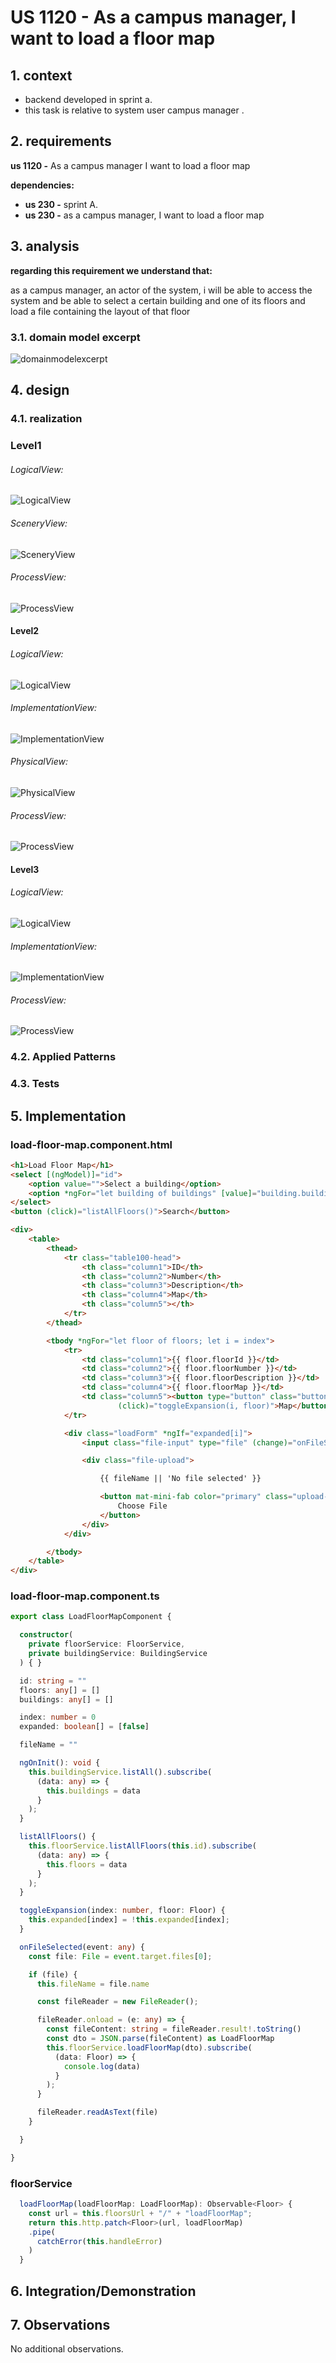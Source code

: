 # US 1120 - As a campus manager, I want to load a floor map

## 1. context

* backend developed in sprint a.
* this task is relative to system user campus manager .

## 2. requirements

**us 1120 -** As a campus manager I want to load a floor map

**dependencies:**
- **us 230 -** sprint A.
- **us 230 -** as a campus manager, I want to load a floor map

## 3. analysis

**regarding this requirement we understand that:**

as a campus manager, an actor of the system, i will be able to access the system and be able to
select a certain building and one of its floors and load a file containing the layout of that floor

### 3.1. domain model excerpt

![domainmodelexcerpt](diagrams/domainmodelexcerpt.svg)

## 4. design

### 4.1. realization

### Level1

###### LogicalView:

![LogicalView](Diagrams/Level1/LogicalView.svg)

###### SceneryView:

![SceneryView](Diagrams/Level1/SceneryView.svg)

###### ProcessView:

![ProcessView](Diagrams/Level1/ProcessView.svg)

#### Level2

###### LogicalView:

![LogicalView](Diagrams/Level2/LogicalView.svg)

###### ImplementationView:

![ImplementationView](Diagrams/Level2/ImplementationView.svg)

###### PhysicalView:

![PhysicalView](Diagrams/Level2/PhysicalView.svg)

###### ProcessView:

![ProcessView](Diagrams/Level2/ProcessView.svg)

#### Level3

###### LogicalView:

![LogicalView](Diagrams/Level3/LogicalView.svg)

###### ImplementationView:

![ImplementationView](Diagrams/Level3/ImplementationView.svg)

###### ProcessView:

![ProcessView](Diagrams/Level3/ProcessView.svg)


### 4.2. Applied Patterns

### 4.3. Tests

## 5. Implementation

### load-floor-map.component.html

```html
<h1>Load Floor Map</h1>
<select [(ngModel)]="id">
    <option value="">Select a building</option>
    <option *ngFor="let building of buildings" [value]="building.buildingCode">{{ building.buildingCode }}</option>
</select>
<button (click)="listAllFloors()">Search</button>

<div>
    <table>
        <thead>
            <tr class="table100-head">
                <th class="column1">ID</th>
                <th class="column2">Number</th>
                <th class="column3">Description</th>
                <th class="column4">Map</th>
                <th class="column5"></th>
            </tr>
        </thead>

        <tbody *ngFor="let floor of floors; let i = index">
            <tr>
                <td class="column1">{{ floor.floorId }}</td>
                <td class="column2">{{ floor.floorNumber }}</td>
                <td class="column3">{{ floor.floorDescription }}</td>
                <td class="column4">{{ floor.floorMap }}</td>
                <td class="column5"><button type="button" class="button"
                        (click)="toggleExpansion(i, floor)">Map</button></td>
            </tr>

            <div class="loadForm" *ngIf="expanded[i]">
                <input class="file-input" type="file" (change)="onFileSelected($event)" #fileUpload>

                <div class="file-upload">

                    {{ fileName || 'No file selected' }}

                    <button mat-mini-fab color="primary" class="upload-btn" (click)="fileUpload.click()">
                        Choose File
                    </button>
                </div>
            </div>

        </tbody>
    </table>
</div>
```

### load-floor-map.component.ts

```typescript
export class LoadFloorMapComponent {

  constructor(
    private floorService: FloorService,
    private buildingService: BuildingService
  ) { }

  id: string = ""
  floors: any[] = []
  buildings: any[] = []

  index: number = 0
  expanded: boolean[] = [false]

  fileName = ""

  ngOnInit(): void {
    this.buildingService.listAll().subscribe(
      (data: any) => {
        this.buildings = data
      }
    );
  }

  listAllFloors() {
    this.floorService.listAllFloors(this.id).subscribe(
      (data: any) => {
        this.floors = data
      }
    );
  }

  toggleExpansion(index: number, floor: Floor) {
    this.expanded[index] = !this.expanded[index];
  }

  onFileSelected(event: any) {
    const file: File = event.target.files[0];

    if (file) {
      this.fileName = file.name

      const fileReader = new FileReader();

      fileReader.onload = (e: any) => {
        const fileContent: string = fileReader.result!.toString()
        const dto = JSON.parse(fileContent) as LoadFloorMap
        this.floorService.loadFloorMap(dto).subscribe(
          (data: Floor) => {
            console.log(data)
          }
        );
      }

      fileReader.readAsText(file)
    }

  }

}

```

### floorService

```typescript
  loadFloorMap(loadFloorMap: LoadFloorMap): Observable<Floor> {
    const url = this.floorsUrl + "/" + "loadFloorMap";
    return this.http.patch<Floor>(url, loadFloorMap)
    .pipe(
      catchError(this.handleError)
    )
  }
```

## 6. Integration/Demonstration

## 7. Observations

No additional observations.
